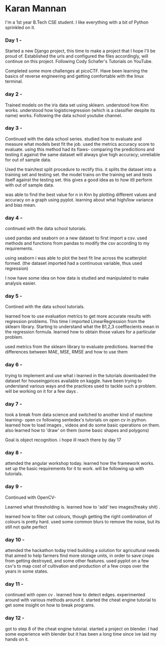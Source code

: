 # Karan Mannan

I'm a 1st year B.Tech CSE student. 
I like everything with a bit of Python sprinkled on it. 



### Day 1 - 

Started a new Django project, this time to make a project that I hope I'll be proud of. Established the urls and configured the files accordingly, will continue on this project. Following Cody Schafer's Tutorials on YouTube.

Completed some more challenges at picoCTF. Have been learning the basics of reverse engineering and getting comfortable with the linux terminal.


### day 2 - 

Trained models on the iris data set using sklearn. 
understood how Knn works.
understood how logisticregression (which is a classifier despite its name) works.
Following the data school youtube channel.



### day 3 - 

Continued with the data school series. 
studied how to evaluate and measure what models best fit the job.
used the metrics accuracy score to evaluate. 
using this method had its flaws- comparing the predicitions and testing it against the same dataset will always give high accuracy; unreliable for out of sample data.

Used the train/test split procedure to rectify this.
it splits the dataset into a training set and testing set.
the model trains on the training set and tests itself against the testing set.
this gives a good idea as to how itll perform with out of sample data.

was able to find the best value for n in Knn by plotting different values and accuracy on a graph using pyplot.
learning about what high/low variance and bias mean.

### day 4 - 

continued with the data school tutorials.

used pandas and seaborn on a new dataset to first import a csv. used methods and functions from pandas to modify the csv according to my requirements.

using seaborn i was able to plot the best fit line across the scatterplot formed. (the dataset imported had a continuous variable, thus used regression)

I now have some idea on how data is studied and manipulated to make analysis easier.
            
### day 5 - 

Contined with the data school tutorials.

learned how to use evaluation metrics to get more accurate results with regression problems. This time I imported LinearRegression from the sklearn library.
Starting to understand what the B1,2,3 coeffiecients mean in the regression formula. 
learned how to obtain those values for a particular problem.

used metrics from the sklearn library to evaluate predictions. learned the differences between MAE, MSE, RMSE and how to use them


### day 6 - 

trying to implement and use what i learned in the tutorials
downloaded the dataset for houseingprices available on kaggle.
have been trying to understand various ways and the practices used to tackle such a problem.
will be working on it for a few days .

### day 7 -

took a break from data science and switched to another kind of machine learning- open cv 
following sentedex's tutorials on open cv in python. 
learned how to load images , videos and do some basic operations on them.
also learned how to 'draw' on them (some basic shapes and polygons) 

Goal is object recognition. 
i hope ill reach there by day 17


### day 8 -

attended the angular workshop today.
learned how the framework works.
set up the basic requirements for it to work. 
will be following up with tutorials. 


### day 9 -

Continued with OpenCV- 

Learned what thresholding is. learned how to 'add' two images(freaky shit) .


learned how to filter out colours, though getting the right combination of colours is pretty hard.
used some common blurs to remove the noise, but its still not quite perfect


### day 10 - 

attended the hackathon today
tried building a solution for agricultural needs that aimed to help farmers find more storage units, in order to save crops from getting destroyed, and some other features.
used pyplot on a few csv's to map cost of cultivation and production of a few crops over the years in some states.
            
     
     
### day 11 - 
continued with open cv . learned how to detect edges.
experimented around with various methods around it.
started the cheat engine tutorial to get some insight on how to break programs.


### day 12 - 

got to step 8 of the cheat engine tutorial.
started a project on blender. I had some experience with blender but it has been a long time since ive laid my hands on it.

